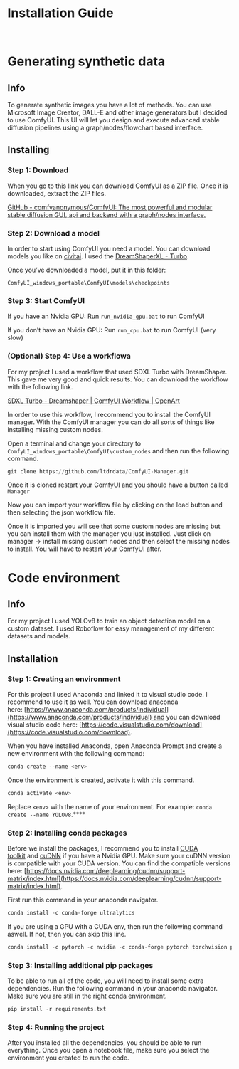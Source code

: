 # Installation Guide

<br>

# Generating synthetic data

## Info

To generate synthetic images you have a lot of methods. You can use Microsoft Image Creator, DALL-E and other image generators but I decided to use ComfyUI. This UI will let you design and execute advanced stable diffusion pipelines using a graph/nodes/flowchart based interface.

## Installing

### Step 1: Download

When you go to this link you can download ComfyUI as a ZIP file. Once it is downloaded, extract the ZIP files.

[GitHub - comfyanonymous/ComfyUI: The most powerful and modular stable diffusion GUI, api and backend with a graph/nodes interface.](https://github.com/comfyanonymous/ComfyUI?tab=readme-ov-file#installing)

### Step 2: Download a model

In order to start using ComfyUI you need a model. You can download models you like on [civitai](https://civitai.com/models). I used the [DreamShaperXL - Turbo](https://civitai.com/models/112902/dreamshaper-xl).

Once you’ve downloaded a model, put it in this folder:

`ComfyUI_windows_portable\ComfyUI\models\checkpoints`

### Step 3: Start ComfyUI

If you have an Nvidia GPU: Run `run_nvidia_gpu.bat` to run ComfyUI

If you don’t have an Nvidia GPU: Run `run_cpu.bat` to run ComfyUI (very slow)

### (Optional) Step 4: Use a workflowa

For my project I used a workflow that used SDXL Turbo with DreamShaper. This gave me very good and quick results. You can download the workflow with the following link.

[SDXL Turbo - Dreamshaper | ComfyUI Workflow | OpenArt](https://openart.ai/workflows/barrenwardo/sdxl-turbo---dreamshaper/v3MNWyfGSlS8VeZKMp1g)

In order to use this workflow, I recommend you to install the ComfyUI manager. With the ComfyUI manager you can do all sorts of things like installing missing custom nodes.

Open a terminal and change your directory to `ComfyUI_windows_portable\ComfyUI\custom_nodes` and then run the following command.

```python
git clone https://github.com/ltdrdata/ComfyUI-Manager.git
```

Once it is cloned restart your ComfyUI and you should have a button called `Manager`

Now you can import your workflow file by clicking on the load button and then selecting the json workflow file.

Once it is imported you will see that some custom nodes are missing but you can install them with the manager you just installed. Just click on manager → install missing custom nodes and then select the missing nodes to install. You will have to restart your ComfyUI after.

# Code environment

## Info

For my project I used YOLOv8 to train an object detection model on a custom dataset. I used Roboflow for easy management of my different datasets and models.

## Installation

### Step 1: Creating an environment

For this project I used Anaconda and linked it to visual studio code. I recommend to use it as well. You can download anaconda here: [https://www.anaconda.com/products/individual](https://www.anaconda.com/products/individual) and you can download visual studio code here: [https://code.visualstudio.com/download](https://code.visualstudio.com/download).

When you have installed Anaconda, open Anaconda Prompt and create a new environment with the following command:

```python
conda create --name <env>
```

Once the environment is created, activate it with this command.

```python
conda activate <env>
```

Replace `<env>` with the name of your environment. For example: `conda create --name YOLOv8`.\*\*\*\*

### Step 2: Installing conda packages

Before we install the packages, I recommend you to install [CUDA toolkit](https://developer.nvidia.com/cuda-11-8-0-download-archive) and [cuDNN](https://developer.nvidia.com/cudnn) if you have a Nvidia GPU. Make sure your cuDNN version is compatible with your CUDA version. You can find the compatible versions here: [https://docs.nvidia.com/deeplearning/cudnn/support-matrix/index.html](https://docs.nvidia.com/deeplearning/cudnn/support-matrix/index.html).

First run this command in your anaconda navigator.

```python
conda install -c conda-forge ultralytics
```

If you are using a GPU with a CUDA env, then run the following command aswell. If not, then you can skip this line.

```python
conda install -c pytorch -c nvidia -c conda-forge pytorch torchvision pytorch-cuda=11.8 ultralytics
```

### Step 3: Installing additional pip packages

To be able to run all of the code, you will need to install some extra dependencies. Run the following command in your anaconda navigator. Make sure you are still in the right conda environment.

```python
pip install -r requirements.txt
```

### Step 4: Running the project

After you installed all the dependencies, you should be able to run everything. Once you open a notebook file, make sure you select the environment you created to run the code.
